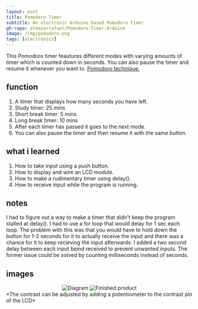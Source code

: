 ```yaml
---
layout: post
title: Pomodoro Timer
subtitle: An electronic Arduino based Pomodoro timer.
gh-repo: almazarrafael/Pomodoro-Timer-Arduino
image: /img/pomodoro.png
tags: [electronics]
---
```

This Pomodoro timer feautures different modes with varying amounts of timer which is counted down in seconds. You can also pause the timer and resume it whenever you want to. [Pomodoro technique.](https://en.wikipedia.org/wiki/Pomodoro_Technique)

## function

1. A timer that displays how many seconds you have left.
2. Study timer: 25 mins
3. Short break timer: 5 mins
4. Long break timer: 10 mins
5. After each timer has passed it goes to the next mode.
6. You can also pause the timer and then resume it with the same button.

## what i learned

1. How to take input using a push button.
2. How to display and wire an LCD module.
3. How to make a rudimentary timer using delay().
4. How to receive input while the program is running.

## notes

I had to figure out a way to make a timer that didn't keep the program stalled at delay(). I had to use a for loop that would delay for 1 sec each loop. The problem with this was that you would have to hold down the button for 1-2 seconds for it to actually receive the input and there was a chance for it to keep recieving the input afterwards. I added a two second delay between each input beind received to prevent unwanted inputs. The former issue could be solved by counting milliseconds instead of seconds.

## images
<center>
<img src="https://i.ibb.co/XbHFDQ2/pomodoro-diagram.png" alt="Diagram">

<img src="https://cdn.discordapp.com/attachments/577007309461389312/578139617509769216/image0.png" alt="Finished product">
</center>
*The contrast can be adjusted by adding a potentiometer to the contrast pin of the LCD*
